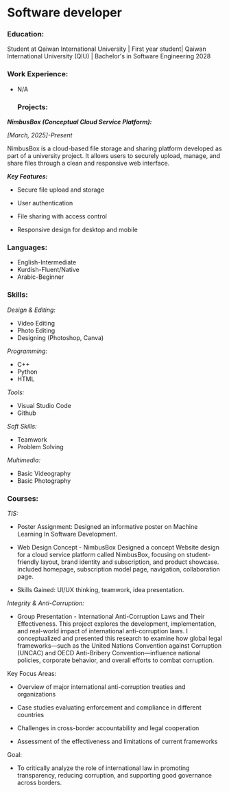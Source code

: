 # Software developer

### Education:
Student at Qaiwan International University | First year student| Qaiwan International University (QIU) | Bachelor's in Software Engineering 2028

### Work Experience:
- N/A

  ### Projects:

***NimbusBox (Conceptual Cloud Service Platform):***

*[March, 2025]-Present*

NimbusBox is a cloud-based file storage and sharing platform developed as part of a university project. It allows users to securely upload, manage, and share files through a clean and responsive web interface.

***Key Features:***

- Secure file upload and storage

- User authentication

- File sharing with access control

- Responsive design for desktop and mobile

### Languages:
- English-Intermediate
- Kurdish-Fluent/Native
- Arabic-Beginner

### Skills:
*Design & Editing:*
- Video Editing
-  Photo Editing
- Designing (Photoshop, Canva)

*Programming:*
- C++
- Python
- HTML

*Tools:*
- Visual Studio Code
- Github

*Soft Skills:*
- Teamwork
- Problem Solving

*Multimedia:*
- Basic Videography
- Basic Photography

### Courses:

*TIS:*
- Poster Assignment: Designed an informative poster on Machine Learning In Software Development.

- Web Design Concept - NimbusBox
Designed a concept Website design for a cloud service platform called NimbusBox, focusing on student-friendly layout, brand identity and subscription, and product showcase. included homepage, subscription model page, navigation, collaboration page.

- Skills Gained: UI/UX thinking, teamwork, idea presentation.

*Integrity & Anti-Corruption:* 
- Group Presentation - International Anti-Corruption Laws and Their Effectiveness.
This project explores the development, implementation, and real-world impact of international anti-corruption laws. I conceptualized and presented this research to examine how global legal frameworks—such as the United Nations Convention against Corruption (UNCAC) and OECD Anti-Bribery Convention—influence national policies, corporate behavior, and overall efforts to combat corruption.

Key Focus Areas:

- Overview of major international anti-corruption treaties and organizations

- Case studies evaluating enforcement and compliance in different countries

- Challenges in cross-border accountability and legal cooperation

- Assessment of the effectiveness and limitations of current frameworks

Goal:
- To critically analyze the role of international law in promoting transparency, reducing corruption, and supporting good governance across borders.

